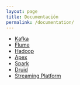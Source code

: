 ```yaml
---
layout: page
title: Documentación
permalink: /documentation/
---
```


* <a href="{{site.baseurl}}/kafka/" class="nav-link">Kafka</a>
* <a href="{{site.baseurl}}/flume/" class="nav-link">Flume</a>
* <a href="{{site.baseurl}}/hadoop/" class="nav-link">Hadoop</a>
* <a href="{{site.baseurl}}/apex/" class="nav-link">Apex</a>
* <a href="{{site.baseurl}}/spark/" class="nav-link">Spark</a>
* <a href="{{site.baseurl}}/druid/" class="nav-link">Druid</a>
* <a href="{{site.baseurl}}/streaming-platform/" class="nav-link">Streaming Platform</a>
